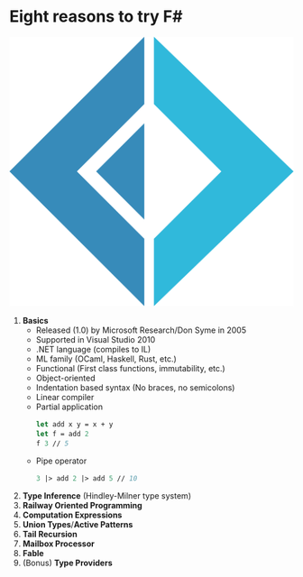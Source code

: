 # Eight reasons to try F#
[![F#](f-seeklogo.svg)](https://fsharp.org)
1. **Basics**
    - Released (1.0) by Microsoft Research/Don Syme in 2005
    - Supported in Visual Studio 2010
    - .NET language (compiles to IL) 
    - ML family (OCaml, Haskell, Rust, etc.)
    - Functional (First class functions, immutability, etc.)
    - Object-oriented
    - Indentation based syntax (No braces, no semicolons)
    - Linear compiler
    - Partial application
      ```fsharp
      let add x y = x + y
      let f = add 2
      f 3 // 5
      ```
    - Pipe operator
      ```fsharp
      3 |> add 2 |> add 5 // 10        
      ```
2. **Type Inference** (Hindley-Milner type system)
3. **Railway Oriented Programming** 
4. **Computation Expressions**
5. **Union Types**/**Active Patterns**
6. **Tail Recursion**
7. **Mailbox Processor**
8. **Fable**
9. (Bonus) **Type Providers** 